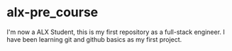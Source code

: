 # alx-pre_course
I'm now a ALX Student, this is my first repository as a full-stack engineer.
I have been learning git and github basics as my first project.
